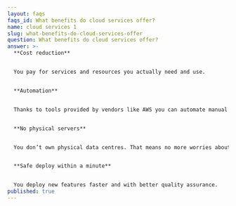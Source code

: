 ```yaml
---
layout: faqs
faqs_id: What benefits do cloud services offer?
name: cloud services 1
slug: what-benefits-do-cloud-services-offer
question: What benefits do cloud services offer?
answer: >-
  **Cost reduction** 


  You pay for services and resources you actually need and use. 


  **Automation**


  Thanks to tools provided by vendors like AWS you can automate manual tasks, deployments and test processes.


  **No physical servers**


  You don’t own physical data centres. That means no more worries about physical servers.


  **Safe deploy within a minute**


  You deploy new features faster and with better quality assurance.
published: true
---
```

